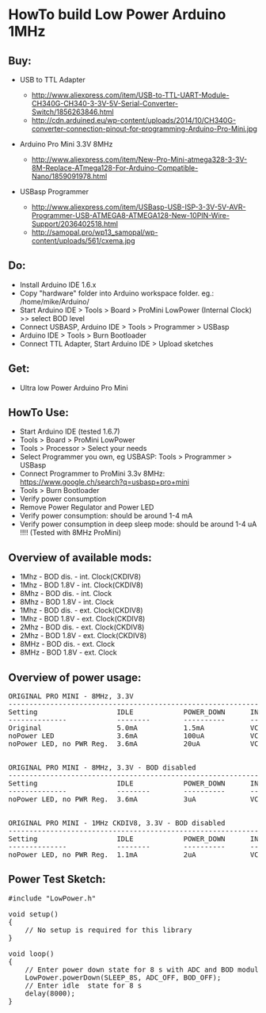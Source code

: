 # HowTo build Low Power Arduino 1MHz


## Buy:
* USB to TTL Adapter
  *  http://www.aliexpress.com/item/USB-to-TTL-UART-Module-CH340G-CH340-3-3V-5V-Serial-Converter-Switch/1856263846.html
  *  http://cdn.arduined.eu/wp-content/uploads/2014/10/CH340G-converter-connection-pinout-for-programming-Arduino-Pro-Mini.jpg

* Arduino Pro Mini 3.3V 8MHz
  *  http://www.aliexpress.com/item/New-Pro-Mini-atmega328-3-3V-8M-Replace-ATmega128-For-Arduino-Compatible-Nano/1859091978.html

* USBasp Programmer
  *  http://www.aliexpress.com/item/USBasp-USB-ISP-3-3V-5V-AVR-Programmer-USB-ATMEGA8-ATMEGA128-New-10PIN-Wire-Support/2036402518.html
  *  http://samopal.pro/wp13_samopal/wp-content/uploads/561/cxema.jpg

## Do:
* Install Arduino IDE 1.6.x
* Copy "hardware" folder into Arduino workspace folder. eg.: /home/mike/Arduino/
* Start Arduino IDE > Tools > Board > ProMini LowPower (Internal Clock) >> select BOD level
* Connect USBASP, Arduino IDE > Tools > Programmer > USBasp
* Arduino IDE > Tools > Burn Bootloader
* Connect TTL Adapter, Start Arduino IDE > Upload sketches

## Get:
* Ultra low Power Arduino Pro Mini

## HowTo Use:
* Start Arduino IDE (tested 1.6.7)
* Tools > Board > ProMini LowPower 
* Tools > Processor > Select your needs
* Select Programmer you own, eg USBASP: Tools > Programmer > USBasp
* Connect Programmer to ProMini 3.3v 8MHz: https://www.google.ch/search?q=usbasp+pro+mini
* Tools > Burn Bootloader
* Verify power consumption
* Remove Power Regulator and Power LED
* Verify power consumption: should be around 1-4 mA
* Verify power consumption in deep sleep mode: should be around 1-4 uA !!!! (Tested with 8MHz ProMini)

## Overview of available mods:
* 1Mhz - BOD dis.  - int. Clock(CKDIV8)
* 1Mhz - BOD 1.8V - int. Clock(CKDIV8)
* 8Mhz - BOD dis.  - int. Clock
* 8Mhz - BOD 1.8V - int. Clock
* 1Mhz - BOD dis.  - ext. Clock(CKDIV8)
* 1Mhz - BOD 1.8V - ext. Clock(CKDIV8)
* 2Mhz - BOD dis.  - ext. Clock(CKDIV8)
* 2Mhz - BOD 1.8V - ext. Clock(CKDIV8)
* 8MHz - BOD dis.  - ext. Clock
* 8MHz - BOD 1.8V - ext. Clock




## Overview of power usage:
<pre>
ORIGINAL PRO MINI - 8MHz, 3.3V
----------------------------------------------------------------
Setting                   IDLE            POWER_DOWN      INPUT
--------------            --------        ----------      --------
Original                  5.0mA           1.5mA           VCC 3.4V
noPower LED               3.6mA           100uA           VCC 3.4V
noPower LED, no PWR Reg.  3.6mA           20uA            VCC 3.4V


ORIGINAL PRO MINI - 8MHz, 3.3V - BOD disabled
----------------------------------------------------------------
Setting                   IDLE            POWER_DOWN      INPUT
--------------            --------        ----------      --------
noPower LED, no PWR Reg.  3.6mA           3uA             VCC 3.4V


ORIGINAL PRO MINI - 1MHz CKDIV8, 3.3V - BOD disabled
----------------------------------------------------------------
Setting                   IDLE            POWER_DOWN      INPUT
--------------            --------        ----------      --------
noPower LED, no PWR Reg.  1.1mA           2uA             VCC 3.4V
</pre>

## Power Test Sketch:
<pre>
#include "LowPower.h"

void setup()
{
    // No setup is required for this library
}

void loop() 
{
    // Enter power down state for 8 s with ADC and BOD module disabled
    LowPower.powerDown(SLEEP_8S, ADC_OFF, BOD_OFF);  
    // Enter idle  state for 8 s
    delay(8000);  
}
</pre>
